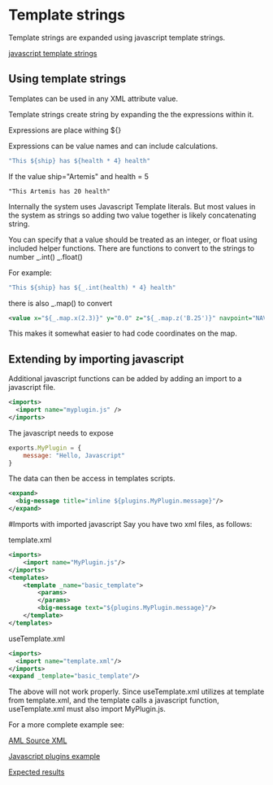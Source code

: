 # Template strings

Template strings are expanded using javascript template strings.

[javascript template strings](https://developer.mozilla.org/en-US/docs/Web/JavaScript/Reference/Template_literals)

## Using template strings
Templates can be used in any XML attribute value.

Template strings create string by expanding the the expressions within it.

Expressions are place withing ${}

Expressions can be value names and can include calculations.

``` js
"This ${ship} has ${health * 4} health"
```

If the value ship="Artemis" and health = 5

```
"This Artemis has 20 health"
```

Internally the system uses Javascript Template literals. But most values in the system as strings so adding two value together is likely concatenating string.

You can specify that a value should be treated as an integer, or float using included helper functions.
There are functions to convert to the strings to number
_.int() _.float() 

For example: 
``` js
"This ${ship} has ${_.int(health) * 4} health"
```

there is also _.map() to convert

``` xml
<value x="${_.map.x(2.3)}" y="0.0" z="${_.map.z('B.25')}" navpoint="NAV_01" /> 
```

This makes it somewhat easier to had code coordinates on the map.

## Extending by importing javascript
Additional javascript functions can be added by adding an import to a javascript file.

``` xml
<imports>
  <import name="myplugin.js" />
</imports>
```

The javascript needs to expose 


``` js
exports.MyPlugin = {
    message: "Hello, Javascript"
}
```

The data can then be access in templates scripts.

``` xml
<expand>
  <big-message title="inline ${plugins.MyPlugin.message}"/>
</expand>
```

#Imports with imported javascript
Say you have two xml files, as follows:

template.xml
``` xml
<imports>
    <import name="MyPlugin.js"/>
</imports>
<templates>
    <template _name="basic_template">
        <params>
        </params>
        <big-message text="${plugins.MyPlugin.message}"/>
    </template>
</templates>
```

useTemplate.xml
``` xml
<imports>
  <import name="template.xml"/>
</imports>
<expand _template="basic_template"/>
```
The above will not work properly. Since useTemplate.xml utilizes at template from template.xml, and the template calls a javascript function, useTemplate.xml must also import MyPlugin.js.



For a more complete example see:


[AML Source XML](https://github.com/dougreichard/artemis_macro_language/blob/master/test/fragments/xml/script-simple-fragment.xml)

[Javascript plugins example](https://github.com/dougreichard/artemis_macro_language/blob/master/test/fragments/xml/script-simple-fragment.js)

[Expected results](https://github.com/dougreichard/artemis_macro_language/blob/master/test/fragments/xml/expected/script-simple-fragment.xml)
